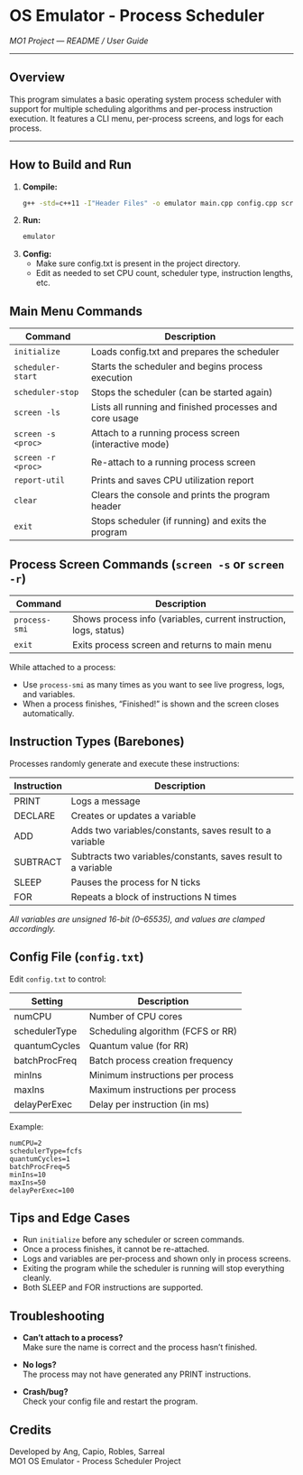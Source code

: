 # OS Emulator - Process Scheduler  
_MO1 Project — README / User Guide_

---

## Overview

This program simulates a basic operating system process scheduler with support for multiple scheduling algorithms and per-process instruction execution. It features a CLI menu, per-process screens, and logs for each process.

---

## How to Build and Run

1. **Compile:**
   ```sh
   g++ -std=c++11 -I"Header Files" -o emulator main.cpp config.cpp screen.cpp util.cpp core_manager.cpp process.cpp

2. **Run:**
   ```sh
   emulator

3. **Config:**
    - Make sure config.txt is present in the project directory.
    - Edit as needed to set CPU count, scheduler type, instruction lengths, etc.
  
## Main Menu Commands

| Command              | Description                                              |
|----------------------|---------------------------------------------------------|
| `initialize`         | Loads config.txt and prepares the scheduler             |
| `scheduler-start`    | Starts the scheduler and begins process execution       |
| `scheduler-stop`     | Stops the scheduler (can be started again)              |
| `screen -ls`         | Lists all running and finished processes and core usage |
| `screen -s <proc>`   | Attach to a running process screen (interactive mode)   |
| `screen -r <proc>`   | Re-attach to a running process screen                   |
| `report-util`        | Prints and saves CPU utilization report                 |
| `clear`              | Clears the console and prints the program header        |
| `exit`               | Stops scheduler (if running) and exits the program      |

## Process Screen Commands (`screen -s` or `screen -r`)

| Command       | Description                                                       |
| ------------- | ----------------------------------------------------------------- |
| `process-smi` | Shows process info (variables, current instruction, logs, status) |
| `exit`        | Exits process screen and returns to main menu                     |

While attached to a process:
- Use `process-smi` as many times as you want to see live progress, logs, and variables.
- When a process finishes, “Finished!” is shown and the screen closes automatically.

## Instruction Types (Barebones)
Processes randomly generate and execute these instructions:

| Instruction | Description                                                   |
| ----------- | ------------------------------------------------------------- |
| PRINT       | Logs a message                                                |
| DECLARE     | Creates or updates a variable                                 |
| ADD         | Adds two variables/constants, saves result to a variable      |
| SUBTRACT    | Subtracts two variables/constants, saves result to a variable |
| SLEEP       | Pauses the process for N ticks                                |
| FOR         | Repeats a block of instructions N times                       |

*All variables are unsigned 16-bit (0–65535), and values are clamped accordingly.*

## Config File (`config.txt`)
Edit `config.txt` to control:

| Setting       | Description                       |
| ------------- | --------------------------------- |
| numCPU        | Number of CPU cores               |
| schedulerType | Scheduling algorithm (FCFS or RR) |
| quantumCycles | Quantum value (for RR)            |
| batchProcFreq | Batch process creation frequency  |
| minIns        | Minimum instructions per process  |
| maxIns        | Maximum instructions per process  |
| delayPerExec  | Delay per instruction (in ms)     |

Example:
```
numCPU=2
schedulerType=fcfs
quantumCycles=1
batchProcFreq=5
minIns=10
maxIns=50
delayPerExec=100
```

## Tips and Edge Cases
- Run `initialize` before any scheduler or screen commands.
- Once a process finishes, it cannot be re-attached.
- Logs and variables are per-process and shown only in process screens.
- Exiting the program while the scheduler is running will stop everything cleanly.
- Both SLEEP and FOR instructions are supported.

## Troubleshooting
- **Can’t attach to a process?**
  <br> Make sure the name is correct and the process hasn’t finished.

- **No logs?**
  <br> The process may not have generated any PRINT instructions.

- **Crash/bug?**
  <br> Check your config file and restart the program.

## Credits
Developed by Ang, Capio, Robles, Sarreal <br>
MO1 OS Emulator - Process Scheduler Project


